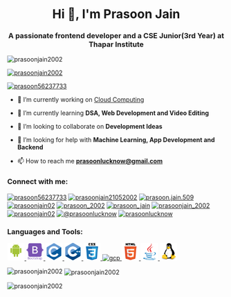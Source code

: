 <!-- [![Typing SVG](https://readme-typing-svg.herokuapp.com?multiline=true&width=500&lines=Full-stack+web+and+app+developer.++++++++++)](https://git.io/typing-svg) -->
<h1 align="center">Hi 👋, I'm Prasoon Jain</h1>
<h3 align="center">A passionate frontend developer and a CSE Junior(3rd Year) at Thapar Institute</h3>

<p align="left"> <img src="https://komarev.com/ghpvc/?username=prasoonjain2002&label=Profile%20views&color=0e75b6&style=flat" alt="prasoonjain2002" /> </p>

<p align="left"> <a href="https://github.com/ryo-ma/github-profile-trophy"><img src="https://github-profile-trophy.vercel.app/?username=prasoonjain2002" alt="prasoonjain2002" /></a> </p>

<p align="left"> <a href="https://twitter.com/prasoon56237733" target="blank"><img src="https://img.shields.io/twitter/follow/prasoon56237733?logo=twitter&style=for-the-badge" alt="prasoon56237733" /></a> </p>

- 🔭 I’m currently working on [Cloud Computing](https://www.cloudskillsboost.google/public_profiles/f88348f6-8d66-44b8-b998-623ad29167c5)

- 🌱 I’m currently learning **DSA, Web Development and Video Editing**

- 👯 I’m looking to collaborate on **Development Ideas**

- 🤝 I’m looking for help with **Machine Learning, App Development and Backend**

- 📫 How to reach me **prasoonlucknow@gmail.com**

<h3 align="left">Connect with me:</h3>
<p align="left">
<a href="https://twitter.com/prasoon56237733" target="blank"><img align="center" src="https://raw.githubusercontent.com/rahuldkjain/github-profile-readme-generator/master/src/images/icons/Social/twitter.svg" alt="prasoon56237733" height="30" width="40" /></a>
<a href="https://linkedin.com/in/prasoonjain21052002" target="blank"><img align="center" src="https://raw.githubusercontent.com/rahuldkjain/github-profile-readme-generator/master/src/images/icons/Social/linked-in-alt.svg" alt="prasoonjain21052002" height="30" width="40" /></a>
<a href="https://fb.com/prasoon.jain.509" target="blank"><img align="center" src="https://raw.githubusercontent.com/rahuldkjain/github-profile-readme-generator/master/src/images/icons/Social/facebook.svg" alt="prasoon.jain.509" height="30" width="40" /></a>
<a href="https://instagram.com/prasoonjain02" target="blank"><img align="center" src="https://raw.githubusercontent.com/rahuldkjain/github-profile-readme-generator/master/src/images/icons/Social/instagram.svg" alt="prasoonjain02" height="30" width="40" /></a>
<a href="https://www.codechef.com/users/prasoon_2002" target="blank"><img align="center" src="https://cdn.jsdelivr.net/npm/simple-icons@3.1.0/icons/codechef.svg" alt="prasoon_2002" height="30" width="40" /></a>
<a href="https://www.hackerrank.com/prasoon_jain" target="blank"><img align="center" src="https://raw.githubusercontent.com/rahuldkjain/github-profile-readme-generator/master/src/images/icons/Social/hackerrank.svg" alt="prasoon_jain" height="30" width="40" /></a>
<a href="https://codeforces.com/profile/prasoonjain_2002" target="blank"><img align="center" src="https://cdn.jsdelivr.net/npm/simple-icons@3.0.1/icons/codeforces.svg" alt="prasoonjain_2002" height="30" width="40" /></a>
<a href="https://www.leetcode.com/prasoonjain02" target="blank"><img align="center" src="https://raw.githubusercontent.com/rahuldkjain/github-profile-readme-generator/master/src/images/icons/Social/leet-code.svg" alt="prasoonjain02" height="30" width="40" /></a>
<a href="https://www.hackerearth.com/@prasoonlucknow" target="blank"><img align="center" src="https://raw.githubusercontent.com/rahuldkjain/github-profile-readme-generator/master/src/images/icons/Social/hackerearth.svg" alt="@prasoonlucknow" height="30" width="40" /></a>
<a href="https://auth.geeksforgeeks.org/user/prasoonlucknow" target="blank"><img align="center" src="https://raw.githubusercontent.com/rahuldkjain/github-profile-readme-generator/master/src/images/icons/Social/geeks-for-geeks.svg" alt="prasoonlucknow" height="30" width="40" /></a>
</p>

<h3 align="left">Languages and Tools:</h3>
<p align="left"> <a href="https://developer.android.com" target="_blank"> <img src="https://raw.githubusercontent.com/devicons/devicon/master/icons/android/android-original-wordmark.svg" alt="android" width="40" height="40"/> </a> <a href="https://getbootstrap.com" target="_blank"> <img src="https://raw.githubusercontent.com/devicons/devicon/master/icons/bootstrap/bootstrap-plain-wordmark.svg" alt="bootstrap" width="40" height="40"/> </a> <a href="https://www.cprogramming.com/" target="_blank"> <img src="https://raw.githubusercontent.com/devicons/devicon/master/icons/c/c-original.svg" alt="c" width="40" height="40"/> </a> <a href="https://www.w3schools.com/cpp/" target="_blank"> <img src="https://raw.githubusercontent.com/devicons/devicon/master/icons/cplusplus/cplusplus-original.svg" alt="cplusplus" width="40" height="40"/> </a> <a href="https://www.w3schools.com/css/" target="_blank"> <img src="https://raw.githubusercontent.com/devicons/devicon/master/icons/css3/css3-original-wordmark.svg" alt="css3" width="40" height="40"/> </a> <a href="https://cloud.google.com" target="_blank"> <img src="https://www.vectorlogo.zone/logos/google_cloud/google_cloud-icon.svg" alt="gcp" width="40" height="40"/> </a> <a href="https://www.w3.org/html/" target="_blank"> <img src="https://raw.githubusercontent.com/devicons/devicon/master/icons/html5/html5-original-wordmark.svg" alt="html5" width="40" height="40"/> </a> <a href="https://www.java.com" target="_blank"> <img src="https://raw.githubusercontent.com/devicons/devicon/master/icons/java/java-original.svg" alt="java" width="40" height="40"/> </a> <a href="https://www.linux.org/" target="_blank"> <img src="https://raw.githubusercontent.com/devicons/devicon/master/icons/linux/linux-original.svg" alt="linux" width="40" height="40"/> </a> </p>

<p><img align="left" src="https://github-readme-stats.vercel.app/api/top-langs?username=prasoonjain2002&show_icons=true&locale=en&layout=compact" alt="prasoonjain2002" /></p>

<p>&nbsp;<img align="center" src="https://github-readme-stats.vercel.app/api?username=prasoonjain2002&show_icons=true&locale=en" alt="prasoonjain2002" /></p>

<p><img align="center" src="https://github-readme-streak-stats.herokuapp.com/?user=prasoonjain2002&" alt="prasoonjain2002" /></p>
